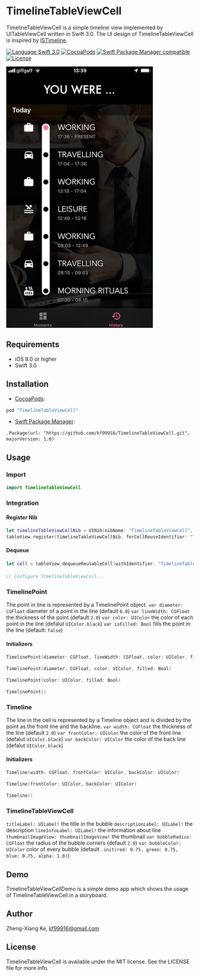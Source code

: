 # TimelineTableViewCell

TimelineTableViewCell is a simple timeline view implemented by UITableViewCell written in Swift 3.0. The UI design of TimelineTableViewCell is inspired by [ISTimeline](https://github.com/instant-solutions/ISTimeline).

[![Language Swift 3.0](https://img.shields.io/badge/Language-Swift%203.0-orange.svg?style=flat)](https://swift.org)
[![CocoaPods](https://img.shields.io/cocoapods/v/TimelineTableViewCell.svg)](#cocoapods)
[![Swift Package Manager compatible](https://img.shields.io/badge/Swift%20Package%20Manager-compatible-brightgreen.svg)](https://github.com/apple/swift-package-manager)
[![License](https://img.shields.io/github/license/kf99916/TimelineTableViewCell.svg)](LICENSE)

![TimelineTableViewCell](/screenshots/timelineTableView.png "TimelineTableViewCell")

## Requirements

- iOS 8.0 or higher
- Swift 3.0

## Installation

- [CocoaPods](http://cocoapods.org/):

```ruby
pod "TimelineTableViewCell"
```

- [Swift Package Manager](https://swift.org/package-manager/):

```
.Package(url: "https://github.com/kf99916/TimelineTableViewCell.git", majorVersion: 1.0)
```

## Usage

### Import

```swift
import TimelineTableViewCell
```

### Integration

#### Register Nib

```swift
let timelineTableViewCellNib = UINib(nibName: "TimelineTableViewCell", bundle: Bundle(for: TimelineTableViewCell.self))
tableView.register(timelineTableViewCellNib, forCellReuseIdentifier: "TimelineTableViewCell")
```

#### Dequeue

```swift
let cell = tableView.dequeueReusableCell(withIdentifier: "TimelineTableViewCell", for: indexPath) as! TimelineTableViewCell

// Configure TimelineTableViewCell...
```

### TimelinePoint

The point in line is represented by a TimelinePoint object.
`var diameter: CGFloat` diameter of a point in the line (default `6.0`)
`var lineWidth: CGFloat` the thickness of the point (default `2.0`)
`var color: UIColor` the color of each point in the line (defalut `UIColor.black`)
`var isFilled: Bool` fills the point in the line (default: `false`)

#### Initializers

```swift
TimelinePoint(diameter: CGFloat, lineWidth: CGFloat, color: UIColor, filled: Bool)
```

```swift
TimelinePoint(diameter: CGFloat, color: UIColor, filled: Bool)
```

```swift
TimelinePoint(color: UIColor, filled: Bool)
```

```swift
TimelinePoint()
```

### Timeline

The line in the cell is represented by a Timeline object and is divided by the point as the front line and the backline.
`var width: CGFloat` the thickness of the line (default `2.0`)
`var frontColor: UIColor` the color of the front line (defalut `UIColor.black`)
`var backColor: UIColor` the color of the back line (defalut `UIColor.black`)

#### Initializers

```swift
Timeline(width: CGFloat, frontColor: UIColor, backColor: UIColor)
```

```swift
Timeline(frontColor: UIColor, backColor: UIColor)
```

```swift
Timeline()
```

### TimelineTableViewCell

`titleLabel: UILabel!` the title in the bubble
`descriptionLabel: UILabel!` the description
`lineInfoLabel: UILabel!` the information about line
`thumbnailImageView: thumbnailImageView!` the thumbnail
`var bubbleRadius: CGFloat` the radius of the bubble corners (default `2.0`)
`var bubbleColor: UIColor` color of every bubble (default `.init(red: 0.75, green: 0.75, blue: 0.75, alpha: 1.0)`)

## Demo

TimelineTableViewCellDemo is a simple demo app which shows the usage of TimelineTableViewCell in a storyboard.

## Author

Zheng-Xiang Ke, kf99916@gmail.com

## License

TimelineTableViewCell is available under the MIT license. See the LICENSE file for more info.

